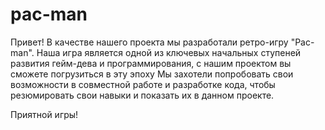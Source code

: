 # pac-man

Привет!
В качестве нашего проекта мы разработали ретро-игру "Pac-man".
Наша игра является одной из ключевых начальных ступеней развития гейм-дева и программирования, с нашим проектом вы сможете погрузиться в эту эпоху
Мы захотели попробовать свои возможности в совместной работе и разработке кода, чтобы резюмировать свои навыки и показать их в данном проекте.

Приятной игры!
